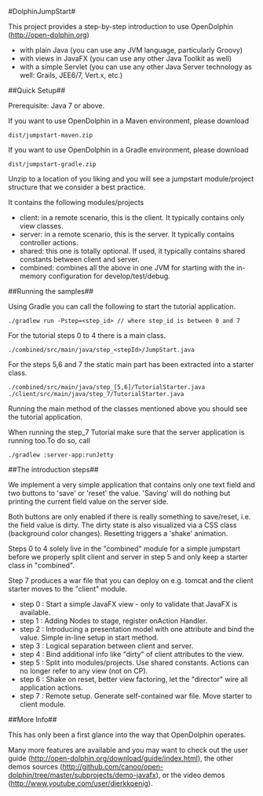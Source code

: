 #DolphinJumpStart#

This project provides a step-by-step introduction to use OpenDolphin (http://open-dolphin.org)
- with plain Java (you can use any JVM language, particularly Groovy)
- with views in JavaFX (you can use any other Java Toolkit as well)
- with a simple Servlet (you can use any other Java Server technology as well: Grails, JEE6/7, Vert.x, etc.)

##Quick Setup##

Prerequisite: Java 7 or above.

If you want to use OpenDolphin in a Maven environment, please download

    dist/jumpstart-maven.zip

If you want to use OpenDolphin in a Gradle environment, please download

    dist/jumpstart-gradle.zip

Unzip to a location of you liking and you will see a jumpstart module/project structure
that we consider a best practice.

It contains the following modules/projects
- client: in a remote scenario, this is the client. It typically contains only view classes.
- server: in a remote scenario, this is the server. It typically contains controller actions.
- shared: this one is totally optional. If used, it typically contains shared constants between client and server.
- combined: combines all the above in one JVM for starting with the in-memory configuration for develop/test/debug.

##Running the samples##

Using Gradle you can call the following to start the tutorial application.

    ./gradlew run -Pstep=<step_id> // where step_id is between 0 and 7


For the tutorial steps 0 to 4 there is a main class.

    ./combined/src/main/java/step_<stepId>/JumpStart.java

For the steps 5,6 and 7 the static main part has been extracted into a starter class.

    ./combined/src/main/java/step_[5,6]/TutorialStarter.java
    ./client/src/main/java/step_7/TutorialStarter.java

Running the main method of the classes mentioned above you should see the tutorial application.

When running the step_7 Tutorial make sure that the server application is running too.To do so, call

    ./gradlew :server-app:runJetty

##The introduction steps##

We implement a very simple application that contains only one text field and two buttons to
'save' or 'reset' the value. 'Saving' will do nothing but printing the current field value
on the server side.

Both buttons are only enabled if there is really something to save/reset, i.e. the field value is dirty.
The dirty state is also visualized via a CSS class (background color changes).
Resetting triggers a 'shake' animation.

Steps 0 to 4 solely live in the "combined" module for a simple jumpstart before we properly
split client and server in step 5 and only keep a starter class in "combined".

Step 7 produces a war file that you can deploy on e.g. tomcat and the client starter moves to the "client" module.

- step 0 : Start a simple JavaFX view - only to validate that JavaFX is available.
- step 1 : Adding Nodes to stage, register onAction Handler.
- step 2 : Introducing a presentation model with one attribute and bind the value. Simple in-line setup in start method.
- step 3 : Logical separation between client and server.
- step 4 : Bind additional info like "dirty" of client attributes to the view.
- step 5 : Split into modules/projects. Use shared constants. Actions can no longer refer to any view (not on CP).
- step 6 : Shake on reset, better view factoring, let the "director" wire all application actions.
- step 7 : Remote setup. Generate self-contained war file. Move starter to client module.

##More Info##

This has only been a first glance into the way that OpenDolphin operates.

Many more features are available and you may want to check out the
user guide (http://open-dolphin.org/download/guide/index.html), the
other demos sources (http://github.com/canoo/open-dolphin/tree/master/subprojects/demo-javafx), or
the video demos (http://www.youtube.com/user/dierkkoenig).